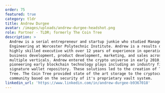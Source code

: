 ```yaml
---
order: 75
featured: true
category: tldr
title: Andrew Durgee
avatar: /images/uploads/andrew-durgee-headshot.png
role: Partner - TLDR; formerly The Coin Tree
description: >
  Andrew is a serial entrepreneur and startup junkie who studied Management
  Engineering at Worcester Polytechnic Institute. Andrew is a results driven and
  highly skilled executive with over 12 years of experience in operations,
  business development, product development, marketing, and sales across
  multiple verticals. Andrew entered the crypto universe in early 2010,
  pioneering early blockchain technology plays including an industry first multi
  signature wallet repository. These solutions led to the creation of The Coin
  Tree. The Coin Tree provided state of the art storage to the cryptocurrency
  community based on the security of it's proprietary vault system.
linkedin_url: 'https://www.linkedin.com/in/andrew-durgee-b9367018'
---
```

